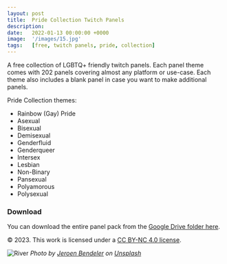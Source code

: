 ```yaml
---
layout: post
title:  Pride Collection Twitch Panels
description:
date:   2022-01-13 00:00:00 +0000
image:  '/images/15.jpg'
tags:   [free, twitch panels, pride, collection]
---
```

A free collection of LGBTQ+ friendly twitch panels. Each panel theme comes with 202 panels covering almost any platform or use-case. Each theme also includes a blank panel in case you want to make additional panels. 

Pride Collection themes:
- Rainbow (Gay) Pride
- Asexual
- Bisexual
- Demisexual
- Genderfluid
- Genderqueer
- Intersex
- Lesbian
- Non-Binary
- Pansexual
- Polyamorous
- Polysexual

### Download

You can download the entire panel pack from the [Google Drive folder here](https://drive.google.com/drive/folders/1Ba9yQCDutNn8Cy9TLhP0pUAcuafeUAl7).

© 2023. This work is licensed under a [CC BY-NC 4.0 license](https://creativecommons.org/licenses/by-nc/4.0/). 

![River]({{site.baseurl}}/images/15-1.jpg#wide)
*Photo by [Jeroen Bendeler](https://unsplash.com/photos/_w7CkrJdn1Q) on [Unsplash](https://unsplash.com/)*